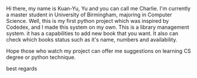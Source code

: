 Hi there, my name is Kuan-Yu, Yu and you can call me Charlie. I'm currently a master student in University of Birmingham, majoring in Computer Science.
Well, this is my first python project which was inspired by Codedex, and I made this system on my own.
This is a library management system. it has a capabilities to add new book that you want.
It also can check which books status such as it's name, numbers and availability.

Hope those who watch my project can offer me suggestions on learning CS degree or python technique.

best regards
